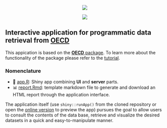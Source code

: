 <p align="center"><a href="http://193.146.75.235/sample-apps/final_apps/portada"><img src="https://github.com/ordanovich/images/blob/master/webportal_overview.gif?raw=true"></a></p>
<p align="center"><a href="http://longpop-itn.eu/"><img src="https://github.com/ordanovich/images/blob/master/logo3inline_small.png?raw=true"></a></p>

## Interactive application for programmatic data retrieval from [OECD](https://data.oecd.org/)

This appication is based on the [**OECD** package](https://github.com/expersso/OECD). To learn more about the functionality of the package please refer to the [tutorial](https://cran.r-project.org/web/packages/OECD/vignettes/OECD.html).

### Nomenclature

- :rocket: [app.R](https://github.com/ordanovich/downloadOECD/blob/master/app.R): Shiny app combining **UI** and **server** parts.
- :bar_chart: [report.Rmd](https://github.com/ordanovich/downloadOECD/blob/master/report.Rmd): template markdown file to generate and download an HTML report through the application interface.

The application itself (use `shiny::runApp()` from the cloned repository or open the <a href="http://193.146.75.235/sample-apps/final_apps/oecd_download/"  rel="noopener noreferrer" target="_blank">online version</a> to preview the app) pursues the goal to allow users to consult the contents of the data base, retrieve and visualize the desired datasets in a quick and easy-to-manipulate manner. 


